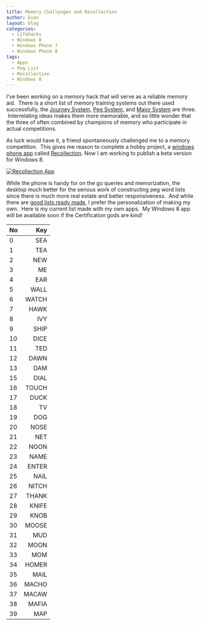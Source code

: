 ```yaml
---
title: Memory Challenges and Recollection
author: Evan
layout: blog 
categories:
  - Lifehacks
  - Windows 8
  - Windows Phone 7
  - Windows Phone 8
tags:
  - Apps
  - Peg List
  - Recollection
  - Windows 8
---
```

 [1]: http://en.wikipedia.org/wiki/Journey_system
 [2]: http://en.wikipedia.org/wiki/Peg_system
 [3]: http://en.wikipedia.org/wiki/Mnemonic_major_system
 [4]: http://www.windowsphone.com/en-us/store/app/recollection/8de271b5-437c-4a26-b2cd-987148b4955b
 [5]: http://kindasimplesolutions.com/MajorSystem/
 [6]: http://www.rememberg.com/Peg-list-1000/
I&#8217;ve been working on a memory hack that will serve as a reliable memory aid.  There is a short list of memory training systems out there used successfully, the [Journey System][1], [Peg System][2], and [Major System][3] are three.  Interrelating ideas makes them more memorable, and so little wonder that the three of often combined by champions of memory who participate in actual competitions.

As luck would have it, a friend spontaneously challenged me to a memory competition.  This gives me reason to complete a hobby project, a [windows phone app][4] called [Recollection][5]. Now I am working to publish a beta version for Windows 8.


[![Recollection App](https:kindasimple.s3.amazonaws.com/wp-content/uploads/2013/02/Recollection-300x168.png "Recollection App")](https:kindasimple.s3.amazonaws.com/wp-content/uploads/2013/02/Recollection.png)

While the phone is handy for on the go queries and memorization, the desktop much better for the serious work of constructing peg word lists since there is much more real estate and better responsiveness.  And while there are [good lists ready made][6], I prefer the personalization of making my own.  Here is my current list made with my own apps.  My Windows 8 app will be available soon if the Certification gods are kind!

| No | Key |
|----|----:|
0|SEA
1|TEA
2|NEW
3|ME
4|EAR
5|WALL
6|WATCH
7|HAWK
8|IVY
9|SHIP
10|DICE
11|TED
12|DAWN
13|DAM
15|DIAL
16|TOUCH
17|DUCK
18|TV
19|DOG
20|NOSE
21|NET
22|NOON
23|NAME
24|ENTER
25|NAIL
26|NITCH
27|THANK
28|KNIFE
29|KNOB
30|MOOSE
31|MUD
32|MOON
33|MOM
34|HOMER
35|MAIL
36|MACHO
37|MACAW
38|MAFIA
39|MAP
